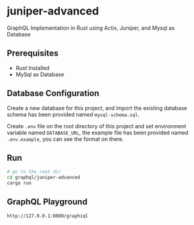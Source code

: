 # juniper-advanced

GraphQL Implementation in Rust using Actix, Juniper, and Mysql as Database

## Prerequisites

- Rust Installed
- MySql as Database

## Database Configuration

Create a new database for this project, and import the existing database schema has been provided named ```mysql-schema.sql```.

Create ```.env``` file on the root directory of this project and set environment variable named ```DATABASE_URL```, the example file has been provided named ```.env.example```, you can see the format on there.

## Run

```sh
# go to the root dir
cd graphql/juniper-advanced
cargo run
```

## GraphQL Playground

```
http://127.0.0.1:8080/graphiql
```